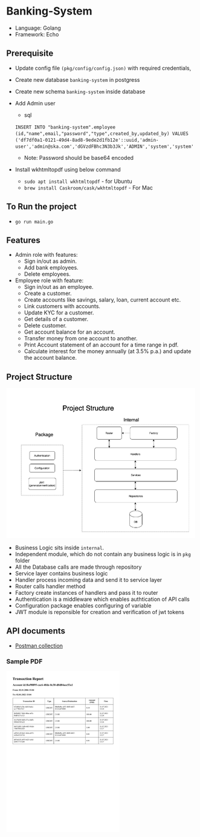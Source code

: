 # Banking-System

 - Language: Golang
 - Framework: Echo

## Prerequisite
- Update config file ``(pkg/config/config.json)`` with required credentials, 
- Create new database ``banking-system`` in postgress
- Create new schema ``banking-system`` inside database
- Add Admin user 
    - sql

    ``INSERT INTO "banking-system".employee (id,"name",email,"password","type",created_by,updated_by)
        VALUES ('df7df0a1-0121-49d4-8ad8-9ede2d1fb12e'::uuid,'admin-user','admin@ska.com','dGVzdFBhc3N3b3Jk','ADMIN','system','system'``
    - Note: Password should be base64 encoded

- Install wkhtmltopdf using below command
  - ``sudo apt install wkhtmltopdf`` - for Ubuntu
  - ``brew install Caskroom/cask/wkhtmltopdf`` - For Mac


## To Run the project

- ``go run main.go``

## Features

- Admin role with features:
  - Sign in/out as admin.
  - Add bank employees.
  - Delete employees.
- Employee role with feature:
  - Sign in/out as an employee.
  - Create a customer.
  - Create accounts like savings, salary, loan, current account etc.
  - Link customers with accounts.
  - Update KYC for a customer.
  - Get details of a customer.
  - Delete customer.
  - Get account balance for an account.
  - Transfer money from one account to another.
  - Print Account statement of an account for a time range in pdf.
  - Calculate interest for the money annually (at 3.5% p.a.) and update the account balance.

## Project Structure

<img src="source/Project Structure.png" alt="Project structure" width="500">

 - Business Logic sits inside ``internal``.
 - Independent module, which do not contain any business logic is in ``pkg`` folder
 - All the Database calls are made through repository
 - Service layer contains business logic
 - Handler process incoming data and send it to service layer
 - Router calls handler method
 - Factory create instances of handlers and pass it to router
 - Authentication is a middleware which enables authtication of API calls
 - Configuration package enables configuring of variable
 - JWT module is reponsible for creation and verification of jwt tokens

## API documents
 - <a target="_blank" href="source/Banking System.postman_collection.json" download="postman_collection.json">Postman collection</a>

### Sample PDF

<img src="source/sample_pdf.jpg" alt="Tranasction details" width="300">


